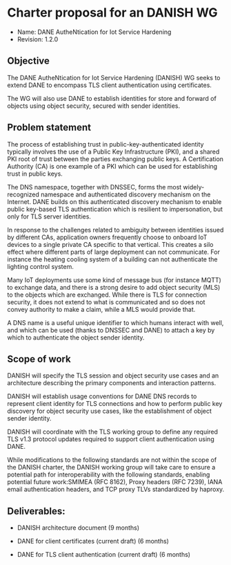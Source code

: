 # Charter proposal for an DANISH WG

- Name: DANE AutheNtication for Iot Service Hardening
- Revision: 1.2.0

## Objective

The DANE AutheNtication for Iot Service Hardening (DANISH) WG seeks to
extend DANE to encompass TLS client authentication using certificates.

The WG will also use DANE to establish identities for store and forward of
objects using object security, secured with sender identities.

## Problem statement

The process of establishing trust in public-key-authenticated identity
typically involves the use of a Public Key Infrastructure (PKI), and a
shared PKI root of trust between the parties exchanging public keys. A
Certification Authority (CA) is one example of a PKI which can be used for
establishing trust in public keys.

The DNS namespace, together with DNSSEC, forms the most widely-recognized
namespace and authenticated discovery mechanism on the Internet.
DANE builds on this authenticated discovery mechanism to enable public key-based
TLS authentication which is resilient to impersonation, but only for TLS
server identities.

In response to the challenges related to ambiguity between identities issued
by different CAs, application owners frequently choose to onboard IoT devices
to a single private CA specific to that vertical.
This creates a silo effect where different parts of large deployment can not
communicate.  For instance the heating cooling system of a building can not
authenticate the lighting control system.

Many IoT deployments use some kind of message bus (for instance MQTT) to
exchange data, and there is a strong desire to add object security
(MLS) to the objects which are exchanged.  While there is TLS for connection security,
it does not extend to what is communicated and so does not convey authority
to make a claim, while a MLS would provide that.

A DNS name is a useful unique identifier to which humans interact with well,
and which can be used (thanks to DNSSEC and DANE) to attach a key by which to
authenticate the object sender identity.

## Scope of work

DANISH will specify the TLS session and object security use cases and an
architecture describing the primary components and interaction patterns.

DANISH will establish usage conventions for DANE DNS records to represent
client identity for TLS connections and how to perform public key discovery
for object security use cases, like the establishment of object sender
identity.

DANISH will coordinate with the TLS working group to define any required
TLS v1.3 protocol updates required to support client authentication using
DANE.

While modifications to the following standards are not within the scope of
the DANISH charter, the DANISH working group will take care to ensure a
potential path for interoperability with the following standards, enabling
potential future work:SMIMEA (RFC 8162), Proxy headers (RFC 7239), IANA
email authentication headers, and TCP proxy TLVs standardized by haproxy.

## Deliverables:

* DANISH architecture document (9 months)

* DANE for client certificates (current draft) (6 months)

* DANE for TLS client authentication (current draft) (6 months)



